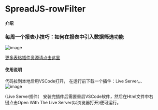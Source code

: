 # SpreadJS-rowFilter

#### 介绍
### 每周一个报表小技巧：如何在报表中引入数据筛选功能
![image](https://github.com/GrapeCityXA/SpreadJS-rowFilter/assets/18186858/37709086-7e02-49b5-a12b-9f1ce53864b3)


[更多表格插件资源请点击这里](https://demo.grapecity.com.cn/spreadjs/SpreadJSTutorial/#/samples)




#### 使用说明

代码拉到本地后用VSCode打开，
在运行前下载一个插件：Live Server。、
![image](https://github.com/GrapeCityXA/SpreadJS-rowFilter/assets/18186858/e7db9dfb-47e2-4ece-b3fe-41744fc3eeac)

 
(Live Server插件）
	安装完插件后需要重启VSCode软件，然后在Html文件中右键点击Open With The Live Server(以浏览器打开)便可运行。






